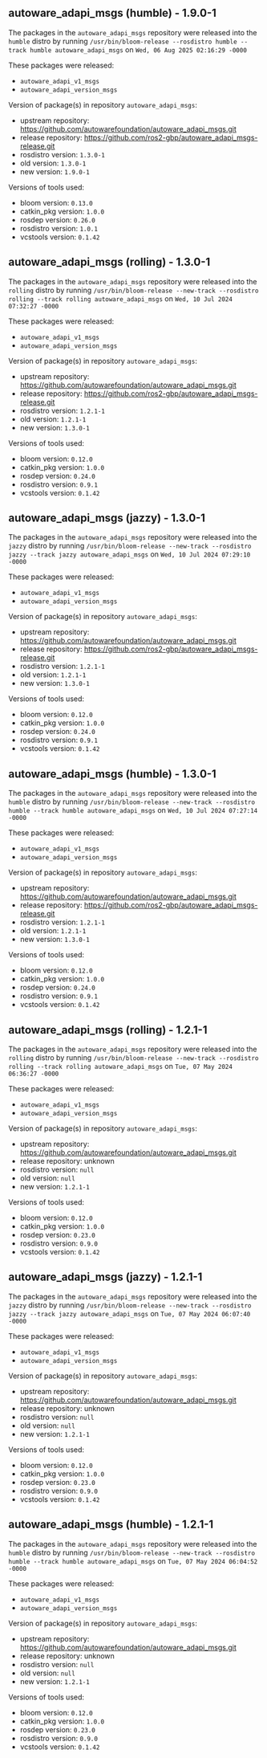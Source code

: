 ## autoware_adapi_msgs (humble) - 1.9.0-1

The packages in the `autoware_adapi_msgs` repository were released into the `humble` distro by running `/usr/bin/bloom-release --rosdistro humble --track humble autoware_adapi_msgs` on `Wed, 06 Aug 2025 02:16:29 -0000`

These packages were released:
- `autoware_adapi_v1_msgs`
- `autoware_adapi_version_msgs`

Version of package(s) in repository `autoware_adapi_msgs`:

- upstream repository: https://github.com/autowarefoundation/autoware_adapi_msgs.git
- release repository: https://github.com/ros2-gbp/autoware_adapi_msgs-release.git
- rosdistro version: `1.3.0-1`
- old version: `1.3.0-1`
- new version: `1.9.0-1`

Versions of tools used:

- bloom version: `0.13.0`
- catkin_pkg version: `1.0.0`
- rosdep version: `0.26.0`
- rosdistro version: `1.0.1`
- vcstools version: `0.1.42`


## autoware_adapi_msgs (rolling) - 1.3.0-1

The packages in the `autoware_adapi_msgs` repository were released into the `rolling` distro by running `/usr/bin/bloom-release --new-track --rosdistro rolling --track rolling autoware_adapi_msgs` on `Wed, 10 Jul 2024 07:32:27 -0000`

These packages were released:
- `autoware_adapi_v1_msgs`
- `autoware_adapi_version_msgs`

Version of package(s) in repository `autoware_adapi_msgs`:

- upstream repository: https://github.com/autowarefoundation/autoware_adapi_msgs.git
- release repository: https://github.com/ros2-gbp/autoware_adapi_msgs-release.git
- rosdistro version: `1.2.1-1`
- old version: `1.2.1-1`
- new version: `1.3.0-1`

Versions of tools used:

- bloom version: `0.12.0`
- catkin_pkg version: `1.0.0`
- rosdep version: `0.24.0`
- rosdistro version: `0.9.1`
- vcstools version: `0.1.42`


## autoware_adapi_msgs (jazzy) - 1.3.0-1

The packages in the `autoware_adapi_msgs` repository were released into the `jazzy` distro by running `/usr/bin/bloom-release --new-track --rosdistro jazzy --track jazzy autoware_adapi_msgs` on `Wed, 10 Jul 2024 07:29:10 -0000`

These packages were released:
- `autoware_adapi_v1_msgs`
- `autoware_adapi_version_msgs`

Version of package(s) in repository `autoware_adapi_msgs`:

- upstream repository: https://github.com/autowarefoundation/autoware_adapi_msgs.git
- release repository: https://github.com/ros2-gbp/autoware_adapi_msgs-release.git
- rosdistro version: `1.2.1-1`
- old version: `1.2.1-1`
- new version: `1.3.0-1`

Versions of tools used:

- bloom version: `0.12.0`
- catkin_pkg version: `1.0.0`
- rosdep version: `0.24.0`
- rosdistro version: `0.9.1`
- vcstools version: `0.1.42`


## autoware_adapi_msgs (humble) - 1.3.0-1

The packages in the `autoware_adapi_msgs` repository were released into the `humble` distro by running `/usr/bin/bloom-release --new-track --rosdistro humble --track humble autoware_adapi_msgs` on `Wed, 10 Jul 2024 07:27:14 -0000`

These packages were released:
- `autoware_adapi_v1_msgs`
- `autoware_adapi_version_msgs`

Version of package(s) in repository `autoware_adapi_msgs`:

- upstream repository: https://github.com/autowarefoundation/autoware_adapi_msgs.git
- release repository: https://github.com/ros2-gbp/autoware_adapi_msgs-release.git
- rosdistro version: `1.2.1-1`
- old version: `1.2.1-1`
- new version: `1.3.0-1`

Versions of tools used:

- bloom version: `0.12.0`
- catkin_pkg version: `1.0.0`
- rosdep version: `0.24.0`
- rosdistro version: `0.9.1`
- vcstools version: `0.1.42`


## autoware_adapi_msgs (rolling) - 1.2.1-1

The packages in the `autoware_adapi_msgs` repository were released into the `rolling` distro by running `/usr/bin/bloom-release --new-track --rosdistro rolling --track rolling autoware_adapi_msgs` on `Tue, 07 May 2024 06:36:27 -0000`

These packages were released:
- `autoware_adapi_v1_msgs`
- `autoware_adapi_version_msgs`

Version of package(s) in repository `autoware_adapi_msgs`:

- upstream repository: https://github.com/autowarefoundation/autoware_adapi_msgs.git
- release repository: unknown
- rosdistro version: `null`
- old version: `null`
- new version: `1.2.1-1`

Versions of tools used:

- bloom version: `0.12.0`
- catkin_pkg version: `1.0.0`
- rosdep version: `0.23.0`
- rosdistro version: `0.9.0`
- vcstools version: `0.1.42`


## autoware_adapi_msgs (jazzy) - 1.2.1-1

The packages in the `autoware_adapi_msgs` repository were released into the `jazzy` distro by running `/usr/bin/bloom-release --new-track --rosdistro jazzy --track jazzy autoware_adapi_msgs` on `Tue, 07 May 2024 06:07:40 -0000`

These packages were released:
- `autoware_adapi_v1_msgs`
- `autoware_adapi_version_msgs`

Version of package(s) in repository `autoware_adapi_msgs`:

- upstream repository: https://github.com/autowarefoundation/autoware_adapi_msgs.git
- release repository: unknown
- rosdistro version: `null`
- old version: `null`
- new version: `1.2.1-1`

Versions of tools used:

- bloom version: `0.12.0`
- catkin_pkg version: `1.0.0`
- rosdep version: `0.23.0`
- rosdistro version: `0.9.0`
- vcstools version: `0.1.42`


## autoware_adapi_msgs (humble) - 1.2.1-1

The packages in the `autoware_adapi_msgs` repository were released into the `humble` distro by running `/usr/bin/bloom-release --new-track --rosdistro humble --track humble autoware_adapi_msgs` on `Tue, 07 May 2024 06:04:52 -0000`

These packages were released:
- `autoware_adapi_v1_msgs`
- `autoware_adapi_version_msgs`

Version of package(s) in repository `autoware_adapi_msgs`:

- upstream repository: https://github.com/autowarefoundation/autoware_adapi_msgs.git
- release repository: unknown
- rosdistro version: `null`
- old version: `null`
- new version: `1.2.1-1`

Versions of tools used:

- bloom version: `0.12.0`
- catkin_pkg version: `1.0.0`
- rosdep version: `0.23.0`
- rosdistro version: `0.9.0`
- vcstools version: `0.1.42`


